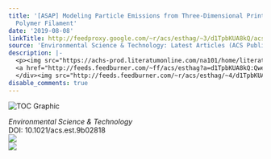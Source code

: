 ```yaml
---
title: '[ASAP] Modeling Particle Emissions from Three-Dimensional Printing with Acrylonitrile–Butadiene–Styrene
  Polymer Filament'
date: '2019-08-08'
linkTitle: http://feedproxy.google.com/~r/acs/esthag/~3/d1TpbKUA8kQ/acs.est.9b02818
source: 'Environmental Science & Technology: Latest Articles (ACS Publications)'
description: |-
  <p><img src="https://achs-prod.literatumonline.com/na101/home/literatum/publisher/achs/journals/content/esthag/0/esthag.ahead-of-print/acs.est.9b02818/20190808/images/medium/es9b02818_0010.gif" alt="TOC Graphic"/></p><div><cite>Environmental Science & Technology</cite></div><div>DOI: 10.1021/acs.est.9b02818</div><div class="feedflare">
  <a href="http://feeds.feedburner.com/~ff/acs/esthag?a=d1TpbKUA8kQ:Qwe20L6L4D8:yIl2AUoC8zA"><img src="http://feeds.feedburner.com/~ff/acs/esthag?d=yIl2AUoC8zA" border="0"></img></a>
  </div><img src="http://feeds.feedburner.com/~r/acs/esthag/~4/d1TpbKUA8kQ" ...
disable_comments: true
---
```

<p><img src="https://achs-prod.literatumonline.com/na101/home/literatum/publisher/achs/journals/content/esthag/0/esthag.ahead-of-print/acs.est.9b02818/20190808/images/medium/es9b02818_0010.gif" alt="TOC Graphic"/></p><div><cite>Environmental Science & Technology</cite></div><div>DOI: 10.1021/acs.est.9b02818</div><div class="feedflare">
<a href="http://feeds.feedburner.com/~ff/acs/esthag?a=d1TpbKUA8kQ:Qwe20L6L4D8:yIl2AUoC8zA"><img src="http://feeds.feedburner.com/~ff/acs/esthag?d=yIl2AUoC8zA" border="0"></img></a>
</div><img src="http://feeds.feedburner.com/~r/acs/esthag/~4/d1TpbKUA8kQ" ...